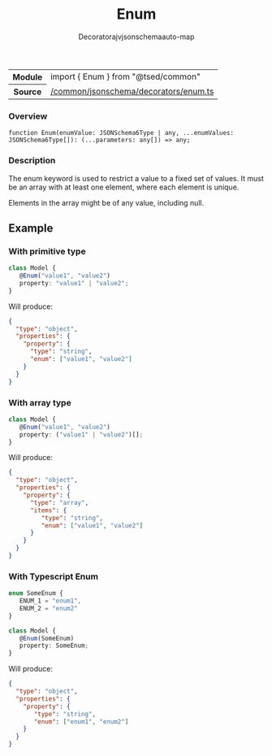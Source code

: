 
<header class="symbol-info-header"><h1 id="enum">Enum</h1><label class="symbol-info-type-label decorator">Decorator</label><label class="api-type-label ajv" title="ajv">ajv</label><label class="api-type-label jsonschema" title="jsonschema">jsonschema</label><label class="api-type-label auto-map" title="The data will be stored on the right place according to the type and collectionType (primitive or collection).">auto-map</label></header>
<!-- summary -->
<section class="symbol-info"><table class="is-full-width"><tbody><tr><th>Module</th><td><div class="lang-typescript"><span class="token keyword">import</span> { Enum }&nbsp;<span class="token keyword">from</span>&nbsp;<span class="token string">"@tsed/common"</span></div></td></tr><tr><th>Source</th><td><a href="https://github.com/Romakita/ts-express-decorators/blob/v4.27.0/src//common/jsonschema/decorators/enum.ts#L0-L0">/common/jsonschema/decorators/enum.ts</a></td></tr></tbody></table></section>
<!-- overview -->


### Overview


<pre><code class="typescript-lang ">function <span class="token function">Enum</span><span class="token punctuation">(</span>enumValue<span class="token punctuation">:</span> JSONSchema6Type | <span class="token keyword">any</span><span class="token punctuation">,</span> ...enumValues<span class="token punctuation">:</span> JSONSchema6Type<span class="token punctuation">[</span><span class="token punctuation">]</span><span class="token punctuation">)</span><span class="token punctuation">:</span> <span class="token punctuation">(</span>...parameters<span class="token punctuation">:</span> <span class="token keyword">any</span><span class="token punctuation">[</span><span class="token punctuation">]</span><span class="token punctuation">)</span> => <span class="token keyword">any</span><span class="token punctuation">;</span></code></pre>


<!-- Parameters -->

<!-- Description -->


### Description

The enum keyword is used to restrict a value to a fixed set of values.
It must be an array with at least one element, where each element is unique.

Elements in the array might be of any value, including null.

## Example
### With primitive type

```typescript
class Model {
   @Enum("value1", "value2")
   property: "value1" | "value2";
}
```

Will produce:

```json
{
  "type": "object",
  "properties": {
    "property": {
      "type": "string",
      "enum": ["value1", "value2"]
    }
  }
}
```

### With array type

```typescript
class Model {
   @Enum("value1", "value2")
   property: ("value1" | "value2")[];
}
```

Will produce:

```json
{
  "type": "object",
  "properties": {
    "property": {
      "type": "array",
      "items": {
         "type": "string",
         "enum": ["value1", "value2"]
      }
    }
  }
}
```

### With Typescript Enum

```typescript
enum SomeEnum {
   ENUM_1 = "enum1",
   ENUM_2 = "enum2"
}

class Model {
   @Enum(SomeEnum)
   property: SomeEnum;
}
```

Will produce:

```json
{
  "type": "object",
  "properties": {
    "property": {
       "type": "string",
       "enum": ["enum1", "enum2"]
    }
  }
}
```

<!-- Members -->

